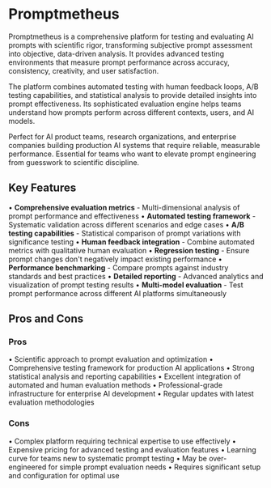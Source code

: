 # Promptmetheus

Promptmetheus is a comprehensive platform for testing and evaluating AI prompts with scientific rigor, transforming subjective prompt assessment into objective, data-driven analysis. It provides advanced testing environments that measure prompt performance across accuracy, consistency, creativity, and user satisfaction.

The platform combines automated testing with human feedback loops, A/B testing capabilities, and statistical analysis to provide detailed insights into prompt effectiveness. Its sophisticated evaluation engine helps teams understand how prompts perform across different contexts, users, and AI models.

Perfect for AI product teams, research organizations, and enterprise companies building production AI systems that require reliable, measurable performance. Essential for teams who want to elevate prompt engineering from guesswork to scientific discipline.

## Key Features

• **Comprehensive evaluation metrics** - Multi-dimensional analysis of prompt performance and effectiveness
• **Automated testing framework** - Systematic validation across different scenarios and edge cases
• **A/B testing capabilities** - Statistical comparison of prompt variations with significance testing
• **Human feedback integration** - Combine automated metrics with qualitative human evaluation
• **Regression testing** - Ensure prompt changes don't negatively impact existing performance
• **Performance benchmarking** - Compare prompts against industry standards and best practices
• **Detailed reporting** - Advanced analytics and visualization of prompt testing results
• **Multi-model evaluation** - Test prompt performance across different AI platforms simultaneously

## Pros and Cons

### Pros
• Scientific approach to prompt evaluation and optimization
• Comprehensive testing framework for production AI applications
• Strong statistical analysis and reporting capabilities
• Excellent integration of automated and human evaluation methods
• Professional-grade infrastructure for enterprise AI development
• Regular updates with latest evaluation methodologies

### Cons
• Complex platform requiring technical expertise to use effectively
• Expensive pricing for advanced testing and evaluation features
• Learning curve for teams new to systematic prompt testing
• May be over-engineered for simple prompt evaluation needs
• Requires significant setup and configuration for optimal use